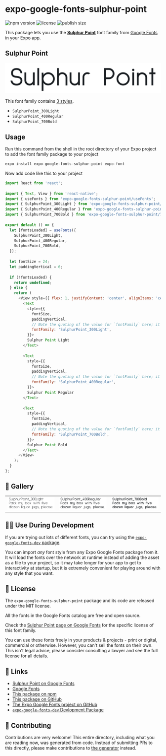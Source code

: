 # expo-google-fonts-sulphur-point

![npm version](https://flat.badgen.net/npm/v/expo-google-fonts-sulphur-point)
![license](https://flat.badgen.net/github/license/expo/google-fonts)
![publish size](https://flat.badgen.net/packagephobia/install/expo-google-fonts-sulphur-point)

This package lets you use the [**Sulphur Point**](https://fonts.google.com/specimen/Sulphur+Point) font family from [Google Fonts](https://fonts.google.com/) in your Expo app.

## Sulphur Point

![Sulphur Point](./font-family.png)

This font family contains [3 styles](#-gallery).

- `SulphurPoint_300Light`
- `SulphurPoint_400Regular`
- `SulphurPoint_700Bold`

## Usage

Run this command from the shell in the root directory of your Expo project to add the font family package to your project
```sh
expo install expo-google-fonts-sulphur-point expo-font
```

Now add code like this to your project
```js
import React from 'react';

import { Text, View } from 'react-native';
import { useFonts } from 'expo-google-fonts-sulphur-point/useFonts';
import { SulphurPoint_300Light } from 'expo-google-fonts-sulphur-point/300Light';
import { SulphurPoint_400Regular } from 'expo-google-fonts-sulphur-point/400Regular';
import { SulphurPoint_700Bold } from 'expo-google-fonts-sulphur-point/700Bold';

export default () => {
  let [fontsLoaded] = useFonts({
    SulphurPoint_300Light,
    SulphurPoint_400Regular,
    SulphurPoint_700Bold,
  });

  let fontSize = 24;
  let paddingVertical = 6;

  if (!fontsLoaded) {
    return undefined;
  } else {
    return (
      <View style={{ flex: 1, justifyContent: 'center', alignItems: 'center' }}>
        <Text
          style={{
            fontSize,
            paddingVertical,
            // Note the quoting of the value for `fontFamily` here; it expects a string!
            fontFamily: 'SulphurPoint_300Light',
          }}>
          Sulphur Point Light
        </Text>

        <Text
          style={{
            fontSize,
            paddingVertical,
            // Note the quoting of the value for `fontFamily` here; it expects a string!
            fontFamily: 'SulphurPoint_400Regular',
          }}>
          Sulphur Point Regular
        </Text>

        <Text
          style={{
            fontSize,
            paddingVertical,
            // Note the quoting of the value for `fontFamily` here; it expects a string!
            fontFamily: 'SulphurPoint_700Bold',
          }}>
          Sulphur Point Bold
        </Text>
      </View>
    );
  }
};

```

## 🔡 Gallery


||||
|-|-|-|
|![SulphurPoint_300Light](.//300Light/SulphurPoint_300Light.ttf.png)|![SulphurPoint_400Regular](.//400Regular/SulphurPoint_400Regular.ttf.png)|![SulphurPoint_700Bold](.//700Bold/SulphurPoint_700Bold.ttf.png)||


## 👩‍💻 Use During Development

If you are trying out lots of different fonts, you can try using the [`expo-google-fonts-dev` package](https://github.com/freeboub/google-fonts/tree/master/font-packages/dev#readme).

You can import *any* font style from any Expo Google Fonts package from it. It will load the fonts
over the network at runtime instead of adding the asset as a file to your project, so it may take longer
for your app to get to interactivity at startup, but it is extremely convenient
for playing around with any style that you want.

## 📖 License

The `expo-google-fonts-sulphur-point` package and its code are released under the MIT license.

All the fonts in the Google Fonts catalog are free and open source.

Check the [Sulphur Point page on Google Fonts](https://fonts.google.com/specimen/Sulphur+Point) for the specific license of this font family.

You can use these fonts freely in your products & projects - print or digital, commercial or otherwise. However, you can't sell the fonts on their own. This isn't legal advice, please consider consulting a lawyer and see the full license for all details.

## 🔗 Links

- [Sulphur Point on Google Fonts](https://fonts.google.com/specimen/Sulphur+Point)
- [Google Fonts](https://fonts.google.com/)
- [This package on npm](https://www.npmjs.com/package/expo-google-fonts-sulphur-point)
- [This package on GitHub](https://github.com/freeboub/google-fonts/tree/master/font-packages/sulphur-point)
- [The Expo Google Fonts project on GitHub](https://github.com/freeboub/google-fonts)
- [`expo-google-fonts-dev` Devlopment Package](https://github.com/freeboub/google-fonts/tree/master/font-packages/dev)

## 🤝 Contributing

Contributions are very welcome! This entire directory, including what you are reading now, was generated from code. Instead of submitting PRs to this directly, please make contributions to [the generator](https://github.com/freeboub/google-fonts/tree/master/packages/generator) instead.
